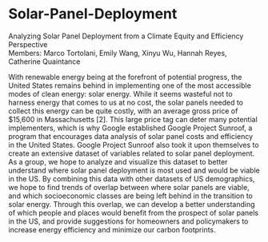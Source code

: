 # Solar-Panel-Deployment
Analyzing Solar Panel Deployment from a Climate Equity and Efficiency Perspective <br />
Members: Marco Tortolani, Emily Wang, Xinyu Wu, Hannah Reyes, Catherine Quaintance <br />

With renewable energy being at the forefront of potential progress, the United States remains behind in implementing one of the most accessible modes of clean energy: solar energy. While it seems wasteful not to harness energy that comes to us at no cost, the solar panels needed to collect this energy can be quite costly, with an average gross price of $15,600 in Massachusetts [2]. This large price tag can deter many potential implementers, which is why Google established Google Project Sunroof, a program that encourages data analysis of solar panel costs and efficiency in the United States. Google Project Sunroof also took it upon themselves to create an extensive dataset of variables related to solar panel deployment. As a group, we hope to analyze and visualize this dataset to better understand where solar panel deployment is most used and would be viable in the US. By combining this data with other datasets of US demographics, we hope to find trends of overlap between where solar panels are viable, and which socioeconomic classes are being left behind in the transition to solar energy. Through this overlap, we can develop a better understanding of which people and places would benefit from the prospect of solar panels in the US, and provide suggestions for homeowners and policymakers to increase energy efficiency and minimize our carbon footprints.
